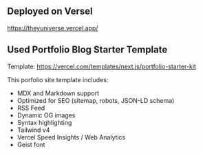 ## Deployed on Versel 
https://theyuniverse.vercel.app/

## Used Portfolio Blog Starter Template
Template: https://vercel.com/templates/next.js/portfolio-starter-kit

This porfolio site template includes:

- MDX and Markdown support
- Optimized for SEO (sitemap, robots, JSON-LD schema)
- RSS Feed
- Dynamic OG images
- Syntax highlighting
- Tailwind v4
- Vercel Speed Insights / Web Analytics
- Geist font
